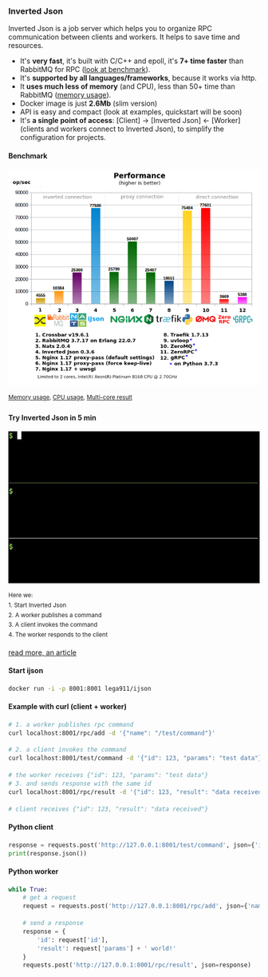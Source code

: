 ### Inverted Json
Inverted Json is a job server which helps you to organize RPC communication between clients and workers. It helps to save time and resources.
* It's **very fast**, it's built with C/C++ and epoll, it's **7+ time faster** than RabbitMQ for RPC ([look at benchmark](#benchmark)).
* It's **supported by all languages/frameworks**, because it works via http.
* It **uses much less of memory** (and CPU), less than 50+ time than RabbitMQ ([memory usage](files/mem9.png)).
* Docker image is just **2.6Mb** (slim version)
* API is easy and compact (look at examples, quickstart will be soon)
* It's **a single point of access**: [Client] -> [Inverted Json] <- [Worker] (clients and workers connect to Inverted Json), to simplify the configuration for projects.

#### Benchmark
<a id="benchmark"></a>
![Performance](files/performance9.png)

<sup>[Memory usage](files/mem9.png), [CPU usage](files/cpu9.png), [Multi-core result](files/performance9mc.png)</sup>

#### Try Inverted Json in 5 min
![Example](files/example.gif)

<sup>
Here we:<br/>
1. Start Inverted Json<br/>
2. A worker publishes a command<br/>
3. A client invokes the command<br/>
4. The worker responds to the client<br/>
</sup>

[read more, an article](https://medium.com/@lega911/rpc-benchmark-and-inverted-json-b5ce0bf587be)


#### Start ijson
``` bash
docker run -i -p 8001:8001 lega911/ijson
```

#### Example with curl (client + worker)
``` bash
# 1. a worker publishes rpc command
curl localhost:8001/rpc/add -d '{"name": "/test/command"}'

# 2. a client invokes the command
curl localhost:8001/test/command -d '{"id": 123, "params": "test data"}'

# the worker receives {"id": 123, "params": "test data"}
# 3. and sends response with the same id
curl localhost:8001/rpc/result -d '{"id": 123, "result": "data received"}'

# client receives {"id": 123, "result": "data received"}
```

#### Python client
``` python
response = requests.post('http://127.0.0.1:8001/test/command', json={'id': 1, 'params': 'Hello'})
print(response.json())
```

#### Python worker
``` python
while True:
    # get a request
    request = requests.post('http://127.0.0.1:8001/rpc/add', json={'name': '/test/command'}).json()
    
    # send a response
    response = {
        'id': request['id'],
        'result': request['params'] + ' world!'
    }
    requests.post('http://127.0.0.1:8001/rpc/result', json=response)
```
